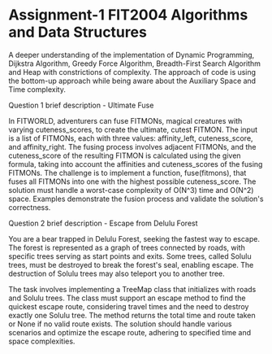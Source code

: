 # Assignment-1 FIT2004 Algorithms and Data Structures


A deeper understanding of the implementation of  Dynamic Programming, Dijkstra Algorithm, Greedy Force Algorithm, Breadth-First Search Algorithm and Heap with constrictions of complexity. The approach of code is using the bottom-up approach while being aware about the Auxiliary Space and Time complexity.


Question 1 brief description - Ultimate Fuse

In FITWORLD, adventurers can fuse FITMONs, magical creatures with varying cuteness_scores, to create the ultimate, cutest FITMON. The input is a list of FITMONs, each with three values: affinity_left, cuteness_score, and affinity_right. The fusing process involves adjacent FITMONs, and the cuteness_score of the resulting FITMON is calculated using the given formula, taking into account the affinities and cuteness_scores of the fusing FITMONs. The challenge is to implement a function, fuse(fitmons), that fuses all FITMONs into one with the highest possible cuteness_score. The solution must handle a worst-case complexity of O(N^3) time and O(N^2) space. Examples demonstrate the fusion process and validate the solution's correctness.



Question 2 brief description - Escape from Delulu Forest

You are a bear trapped in Delulu Forest, seeking the fastest way to escape. The forest is represented as a graph of trees connected by roads, with specific trees serving as start points and exits. Some trees, called Solulu trees, must be destroyed to break the forest's seal, enabling escape. The destruction of Solulu trees may also teleport you to another tree.

The task involves implementing a TreeMap class that initializes with roads and Solulu trees. The class must support an escape method to find the quickest escape route, considering travel times and the need to destroy exactly one Solulu tree. The method returns the total time and route taken or None if no valid route exists. The solution should handle various scenarios and optimize the escape route, adhering to specified time and space complexities.




